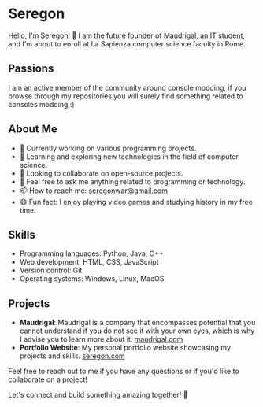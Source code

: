 # Seregon

Hello, I'm Seregon! 👋
I am the future founder of Maudrigal, an IT student, and I'm about to enroll at La Sapienza computer science faculty in Rome.
## Passions
I am an active member of the community around console modding, if you browse through my repositories you will surely find something related to consoles modding :)
## About Me

- 🔭 Currently working on various programming projects.
- 🌱 Learning and exploring new technologies in the field of computer science.
- 👯 Looking to collaborate on open-source projects.
- 💬 Feel free to ask me anything related to programming or technology.
- 📫 How to reach me: [seregonwar@gmail.com](mailto:seregonwar@gmail.com)
- 😄 Fun fact: I enjoy playing video games and studying history in my free time.

## Skills

- Programming languages: Python, Java, C++
- Web development: HTML, CSS, JavaScript
- Version control: Git
- Operating systems: Windows, Linux, MacOS

## Projects

- **Maudrigal**: Maudrigal is a company that encompasses potential that you cannot understand if you do not see it with your own eyes, which is why I advise you to learn more about it. [maudrigal.com](https://www.maudrigal.com)
- **Portfolio Website**: My personal portfolio website showcasing my projects and skills. [seregon.com](https://www.seregon.com)

Feel free to reach out to me if you have any questions or if you'd like to collaborate on a project!

Let's connect and build something amazing together! 🚀
